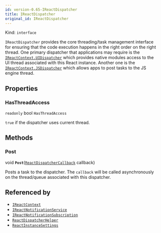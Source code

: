 ```yaml
---
id: version-0.65-IReactDispatcher
title: IReactDispatcher
original_id: IReactDispatcher
---
```


Kind: `interface`



`IReactDispatcher` provides the core threading/task management interface for ensuring that the code execution happens in the right order on the right thread.
One primary dispatcher that applications may require is the [`IReactContext.UIDispatcher`](IReactContext#uidispatcher) which provides native modules access to the UI thread associated with this React instance. Another one is the [`IReactContext.JSDispatcher`](IReactContext#jsdispatcher) which allows apps to post tasks to the JS engine thread.

## Properties
### HasThreadAccess
`readonly`  bool `HasThreadAccess`

`true` if the dispatcher uses current thread.



## Methods
### Post
void **`Post`**([`ReactDispatcherCallback`](ReactDispatcherCallback) callback)

Posts a task to the dispatcher.
The `callback` will be called asynchronously on the thread/queue associated with this dispatcher.






## Referenced by
- [`IReactContext`](IReactContext)
- [`IReactNotificationService`](IReactNotificationService)
- [`IReactNotificationSubscription`](IReactNotificationSubscription)
- [`ReactDispatcherHelper`](ReactDispatcherHelper)
- [`ReactInstanceSettings`](ReactInstanceSettings)
